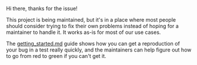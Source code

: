 Hi there, thanks for the issue!

This project is being maintained, but it's in a place where most people
should consider trying to fix their own problems instead of hoping 
for a maintainer to handle it. It works as-is for most of our use cases.

The [getting_started.md](./getting_started.md) guide shows how you can get 
a reproduction of your bug in a test really quickly, and the maintainers 
can help figure out how to go from red to green if you can't get it.
